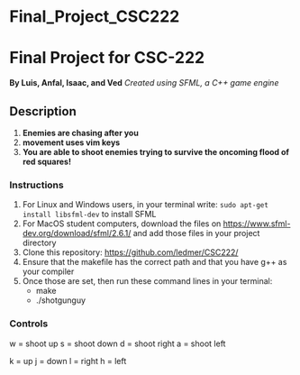 # Final_Project_CSC222
# Final Project for CSC-222
**By Luis, Anfal, Isaac, and Ved** 
*Created using SFML, a C++ game engine*

## Description
1. **Enemies are chasing after you**
2. **movement uses vim keys**
3. **You are able to shoot enemies trying to survive the oncoming flood of red squares!**

### Instructions
1. For Linux and Windows users, in your terminal write: `sudo apt-get install libsfml-dev` to install SFML
2. For MacOS student computers, download the files on https://www.sfml-dev.org/download/sfml/2.6.1/ and add those files in your project directory
3. Clone this repository: https://github.com/ledmer/CSC222/
4. Ensure that the makefile has the correct path and that you have g++ as your compiler
5. Once those are set, then run these command lines in your terminal:
    - make
    - ./shotgunguy
### Controls
w = shoot up
s = shoot down
d = shoot right
a = shoot left 

k = up
j = down
l = right
h = left 


